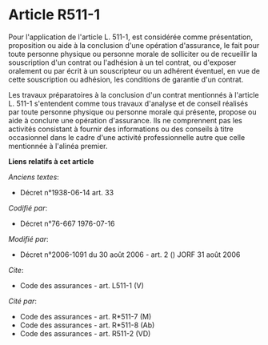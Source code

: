 # Article R511-1

Pour l'application de l'article L. 511-1, est considérée comme présentation, proposition ou aide à la conclusion d'une
opération d'assurance, le fait pour toute personne physique ou personne morale de solliciter ou de recueillir la souscription
d'un contrat ou l'adhésion à un tel contrat, ou d'exposer oralement ou par écrit à un souscripteur ou un adhérent éventuel,
en vue de cette souscription ou adhésion, les conditions de garantie d'un contrat. 

Les travaux préparatoires à la conclusion d'un contrat mentionnés à l'article L. 511-1 s'entendent comme tous travaux
d'analyse et de conseil réalisés par toute personne physique ou personne morale qui présente, propose ou aide à conclure une
opération d'assurance. Ils ne comprennent pas les activités consistant à fournir des informations ou des conseils à titre
occasionnel dans le cadre d'une activité professionnelle autre que celle mentionnée à l'alinéa premier.

**Liens relatifs à cet article**

_Anciens textes_:

  - Décret n°1938-06-14 art. 33

_Codifié par_:

  - Décret n°76-667 1976-07-16

_Modifié par_:

  - Décret n°2006-1091 du 30 août 2006 - art. 2 () JORF 31 août 2006

_Cite_:

  - Code des assurances - art. L511-1 (V)

_Cité par_:

  - Code des assurances - art. R*511-7 (M)
  - Code des assurances - art. R*511-8 (Ab)
  - Code des assurances - art. R511-2 (VD)
